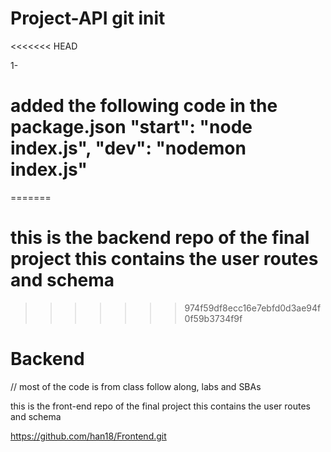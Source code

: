 # Project-API git init

<<<<<<< HEAD

1-

# added the following code in the package.json "start": "node index.js", "dev": "nodemon index.js"

=======

# this is the backend repo of the final project this contains the user routes and schema

> > > > > > > 974f59df8ecc16e7ebfd0d3ae94f0f59b3734f9f

# Backend

// most of the code is from class follow along, labs and SBAs

this is the front-end repo of the final project this contains the user routes and schema

https://github.com/han18/Frontend.git
